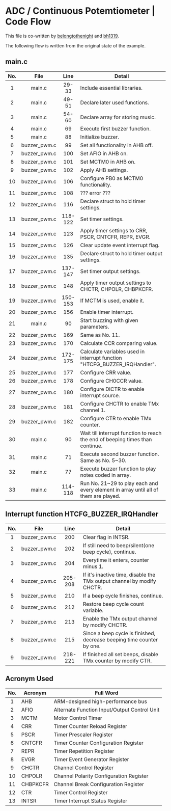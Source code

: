 # ADC / Continuous Potemtiometer | Code Flow

This file is co-written by [belongtothenight](https://github.com/belongtothenight) and [bh1319](https://github.com/bh1319).

The following flow is written from the original state of the example.

## main.c

| No. |     File     |  Line   | Detail                                                                              |
| :-: | :----------: | :-----: | ----------------------------------------------------------------------------------- |
|  1  |    main.c    |  29-33  | Include essential libraries.                                                        |
|  2  |    main.c    |  49-51  | Declare later used functions.                                                       |
|  3  |    main.c    |  54-60  | Declare array for storing music.                                                    |
|  4  |    main.c    |   69    | Execute first buzzer function.                                                      |
|  5  |    main.c    |   88    | Initialize buzzer.                                                                  |
|  6  | buzzer_pwm.c |   99    | Set all functionality in AHB off.                                                   |
|  7  | buzzer_pwm.c |   100   | Set AFIO in AHB on.                                                                 |
|  8  | buzzer_pwm.c |   101   | Set MCTM0 in AHB on.                                                                |
|  9  | buzzer_pwm.c |   102   | Apply AHB settings.                                                                 |
| 10  | buzzer_pwm.c |   106   | Configure PB0 as MCTM0 functionality.                                               |
| 11  | buzzer_pwm.c |   108   | ??? error ???                                                                       |
| 12  | buzzer_pwm.c |   116   | Declare struct to hold timer settings.                                              |
| 13  | buzzer_pwm.c | 118-122 | Set timer settings.                                                                 |
| 14  | buzzer_pwm.c |   123   | Apply timer settings to CRR, PSCR, CNTCFR, REPR, EVGR.                              |
| 15  | buzzer_pwm.c |   126   | Clear update event interrupt flag.                                                  |
| 16  | buzzer_pwm.c |   135   | Declare struct to hold timer output settings.                                       |
| 17  | buzzer_pwm.c | 137-147 | Set timer output settings.                                                          |
| 18  | buzzer_pwm.c |   148   | Apply timer output settings to CHCTR, CHPOLR, CHBPKCFR.                             |
| 19  | buzzer_pwm.c | 150-153 | If MCTM is used, enable it.                                                         |
| 20  | buzzer_pwm.c |   156   | Enable timer interrupt.                                                             |
| 21  |    main.c    |   90    | Start buzzing with given parameters.                                                |
| 22  | buzzer_pwm.c |   169   | Same as No. 11.                                                                     |
| 23  | buzzer_pwm.c |   170   | Calculate CCR comparing value.                                                      |
| 24  | buzzer_pwm.c | 172-175 | Calculate variables used in interrupt function "HTCFG_BUZZER_IRQHandler".           |
| 25  | buzzer_pwm.c |   177   | Configure CRR value.                                                                |
| 26  | buzzer_pwm.c |   178   | Configure CH0CCR value.                                                             |
| 27  | buzzer_pwm.c |   180   | Configure DICTR to enable interrupt source.                                         |
| 28  | buzzer_pwm.c |   181   | Configure CHCTR to enable TMx channel 1.                                            |
| 29  | buzzer_pwm.c |   182   | Configure CTR to enable TMx counter.                                                |
| 30  |    main.c    |   90    | Wait till interrupt function to reach the end of beeping times than continue.       |
| 31  |    main.c    |   71    | Execute second buzzer function. Same as No. 5~30.                                   |
| 32  |    main.c    |   77    | Execute buzzer function to play notes coded in array.                               |
| 33  |    main.c    | 114-118 | Run No. 21~29 to play each and every element in array until all of them are played. |

## Interrupt function HTCFG_BUZZER_IRQHandler

| No. |     File     |  Line   | Detail                                                                 |
| :-: | :----------: | :-----: | ---------------------------------------------------------------------- |
|  1  | buzzer_pwm.c |   200   | Clear flag in INTSR.                                                   |
|  2  | buzzer_pwm.c |   202   | If still need to beep/silent(one beep cycle), continue.                |
|  3  | buzzer_pwm.c |   204   | Everytime it enters, counter minus 1.                                  |
|  4  | buzzer_pwm.c | 205-208 | If it's inactive time, disable the TMx output channel by modify CHCTR. |
|  5  | buzzer_pwm.c |   210   | If a beep cycle finishes, continue.                                    |
|  6  | buzzer_pwm.c |   212   | Restore beep cycle count variable.                                     |
|  7  | buzzer_pwm.c |   213   | Enable the TMx output channel by modify CHCTR.                         |
|  8  | buzzer_pwm.c |   215   | Since a beep cycle is finished, decrease beeping time counter by one.  |
|  9  | buzzer_pwm.c | 218-221 | If finished all set beeps, disable TMx counter by modify CTR.          |

## Acronym Used

| No. | Acronym  | Full Word                                    |
| :-: | -------- | -------------------------------------------- |
|  1  | AHB      | ARM-designed high-performance bus            |
|  2  | AFIO     | Alternate Function Input/Output Control Unit |
|  3  | MCTM     | Motor Control Timer                          |
|  4  | CRR      | Timer Counter Reload Register                |
|  5  | PSCR     | Timer Prescaler Register                     |
|  6  | CNTCFR   | Timer Counter Configuration Register         |
|  7  | REPR     | Timer Repetition Register                    |
|  8  | EVGR     | Timer Event Generator Register               |
|  9  | CHCTR    | Channel Control Register                     |
| 10  | CHPOLR   | Channel Polarity Configuration Register      |
| 11  | CHBPKCFR | Channel Break Configuration Register         |
| 12  | CTR      | Timer Control Register                       |
| 13  | INTSR    | Timer Interrupt Status Register              |
